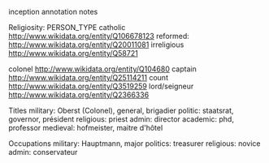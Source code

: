inception annotation notes

Religiosity: PERSON_TYPE
catholic
http://www.wikidata.org/entity/Q106678123
reformed:
http://www.wikidata.org/entity/Q20011081
irreligious
http://www.wikidata.org/entity/Q58721

colonel http://www.wikidata.org/entity/Q104680
captain http://www.wikidata.org/entity/Q25114211
count http://www.wikidata.org/entity/Q3519259
lord/seigneur http://www.wikidata.org/entity/Q2366336

Titles
military: Oberst (Colonel), general, brigadier
politic: staatsrat, governor, président
religious: priest
admin: director
academic: phd, professor
medieval: hofmeister, maitre d'hôtel

Occupations
military: Hauptmann, major
politics: treasurer
religious: novice
admin: conservateur